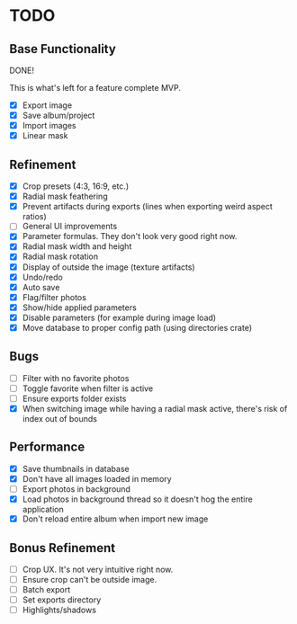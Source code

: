 # TODO

## Base Functionality

DONE!

This is what's left for a feature complete MVP. 

- [X] Export image
- [X] Save album/project
- [X] Import images
- [X] Linear mask

## Refinement

- [X] Crop presets (4:3, 16:9, etc.)
- [X] Radial mask feathering
- [X] Prevent artifacts during exports (lines when exporting weird aspect ratios)
- [ ] General UI improvements
- [X] Parameter formulas. They don't look very good right now.
- [X] Radial mask width and height
- [X] Radial mask rotation
- [X] Display of outside the image (texture artifacts)
- [X] Undo/redo
- [X] Auto save
- [X] Flag/filter photos
- [X] Show/hide applied parameters
- [X] Disable parameters (for example during image load)
- [X] Move database to proper config path (using directories crate)

## Bugs

- [ ] Filter with no favorite photos
- [ ] Toggle favorite when filter is active
- [ ] Ensure exports folder exists
- [X] When switching image while having a radial mask active, there's risk of index out of bounds

## Performance

- [X] Save thumbnails in database
- [X] Don't have all images loaded in memory
- [ ] Export photos in background
- [X] Load photos in background thread so it doesn't hog the entire application
- [X] Don't reload entire album when import new image

## Bonus Refinement

- [ ] Crop UX. It's not very intuitive right now.
- [ ] Ensure crop can't be outside image.
- [ ] Batch export
- [ ] Set exports directory
- [ ] Highlights/shadows